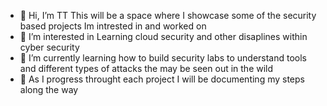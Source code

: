 - 👋 Hi, I’m TT This will be a space where I showcase some of the security based projects Im intrested in and worked on
- 👀 I’m interested in Learning cloud security and other disaplines within cyber security
- 🌱 I’m currently learning how to build security labs to understand tools and different types of attacks the may be seen out in the wild 
- 💞️ As I progress throught each project I will be documenting my steps along the way


